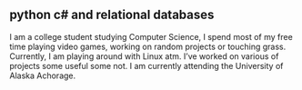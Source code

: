## python c# and relational databases
I am a college student studying Computer Science, I spend most of my free time playing video games, working on random projects or touching grass. Currently, I am playing around with Linux atm. I’ve worked on various of projects some useful some not. I am currently attending the University of Alaska Achorage.
<!--
**Martncox/Martncox** is a ✨ _special_ ✨ repository because its `README.md` (this file) appears on your GitHub profile.

Here are some ideas to get you started:

- 🔭 I’m currently working on ...
- 🌱 I’m currently learning ...
- 👯 I’m looking to collaborate on ...
- 🤔 I’m looking for help with ...
- 💬 Ask me about ...
- 📫 How to reach me: ...
- 😄 Pronouns: ...
- ⚡ Fun fact: ...
-->
